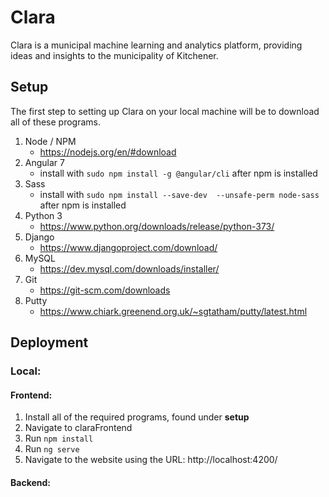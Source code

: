 # Clara
Clara is a municipal machine learning and analytics platform,  providing ideas and insights to the municipality of Kitchener.

## Setup ##
The first step to setting up Clara on your local machine will be to download all of these programs. 
1. Node / NPM
   - https://nodejs.org/en/#download
2. Angular 7
   - install with `sudo npm install -g @angular/cli` after npm is installed
3. Sass
   - install with `sudo npm install --save-dev  --unsafe-perm node-sass` after npm is installed
4. Python 3
   - https://www.python.org/downloads/release/python-373/
5. Django
   - https://www.djangoproject.com/download/
6. MySQL
   - https://dev.mysql.com/downloads/installer/
7. Git
   - https://git-scm.com/downloads
8. Putty
   - https://www.chiark.greenend.org.uk/~sgtatham/putty/latest.html

## Deployment ##
### Local: ###
#### Frontend: ####
1. Install all of the required programs, found under **setup**
2. Navigate to claraFrontend
3. Run `npm install`
4. Run `ng serve`
5. Navigate to the website using the URL: http://localhost:4200/

#### Backend: ####
